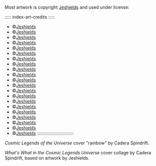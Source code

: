 Most artwork is copyright [Jeshields](https://jeshields.com/) and
used under license:

::::: index-art-credits :::::
- [](#art-class-construct   ) &copy;[Jeshields](https://jeshields.com/)
- [](#art-class-divine      ) &copy;[Jeshields](https://jeshields.com/)
- [](#art-class-dynamo      ) &copy;[Jeshields](https://jeshields.com/)
- [](#art-class-expat       ) &copy;[Jeshields](https://jeshields.com/)
- [](#art-class-expert      ) &copy;[Jeshields](https://jeshields.com/)
- [](#art-class-haunt       ) &copy;[Jeshields](https://jeshields.com/)
- [](#art-class-hellspawn   ) &copy;[Jeshields](https://jeshields.com/)
- [](#art-class-inventor    ) &copy;[Jeshields](https://jeshields.com/)
- [](#art-class-kid         ) &copy;[Jeshields](https://jeshields.com/)
- [](#art-class-knight      ) &copy;[Jeshields](https://jeshields.com/)
- [](#art-class-mage        ) &copy;[Jeshields](https://jeshields.com/)
- [](#art-class-monarch     ) &copy;[Jeshields](https://jeshields.com/)
- [](#art-class-monstrosity ) &copy;[Jeshields](https://jeshields.com/)
- [](#art-class-paragon     ) &copy;[Jeshields](https://jeshields.com/)
- [](#art-class-pet         ) &copy;[Jeshields](https://jeshields.com/)
- [](#art-class-psychic     ) &copy;[Jeshields](https://jeshields.com/)
- [](#art-class-shaper      ) &copy;[Jeshields](https://jeshields.com/)
- [](#art-class-speedster   ) &copy;[Jeshields](https://jeshields.com/)
- [](#art-class-totem       ) &copy;[Jeshields](https://jeshields.com/)
- [](#art-class-twins       ) &copy;[Jeshields](https://jeshields.com/)
- [](#art-class-wheelman    ) &copy;[Jeshields](https://jeshields.com/)
:::::::::::::::::::::::::::::

*Cosmic Legends of the Universe* cover "rainbow" by Cadera Spindrift.

*What's What in the Cosmic Legends Universe* cover collage by Cadera 
Spindrift, based on artwork by Jeshields.

